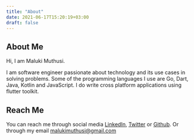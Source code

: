 ```yaml
---
title: "About"
date: 2021-06-17T15:20:19+03:00
draft: false
---
```


## About Me

Hi, I am Maluki Muthusi.

I am software engineer passionate about technology and its use cases in solving problems.
Some of the programming languages I use are Go, Dart, Java, Kotlin and JavaScript.
I do write cross platform applications using flutter toolkit.

## Reach Me

You can reach me through social media [LinkedIn](https://www.linkedin.com/in/maluki-muthusi/), [Twitter](https://twitter.com/MalukiMuthusi) or [Github](https://github.com/MalukiMuthusi). Or through my email [malukimuthusi@gmail.com](malukimuthusi@gmail.com)
